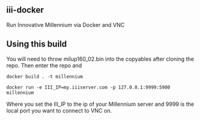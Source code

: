 ## iii-docker

Run Innovative Millennium via Docker and VNC

## Using this build

You will need to throw milup160_02.bin into the copyables after cloning the repo. Then enter the repo and

`docker build . -t millennium`

`docker run -e III_IP=my.iiiserver.com -p 127.0.0.1:9999:5900 millennium`

Where you set the III_IP to the ip of your Millennium server and 9999 is the local port you want to connect to VNC on.
